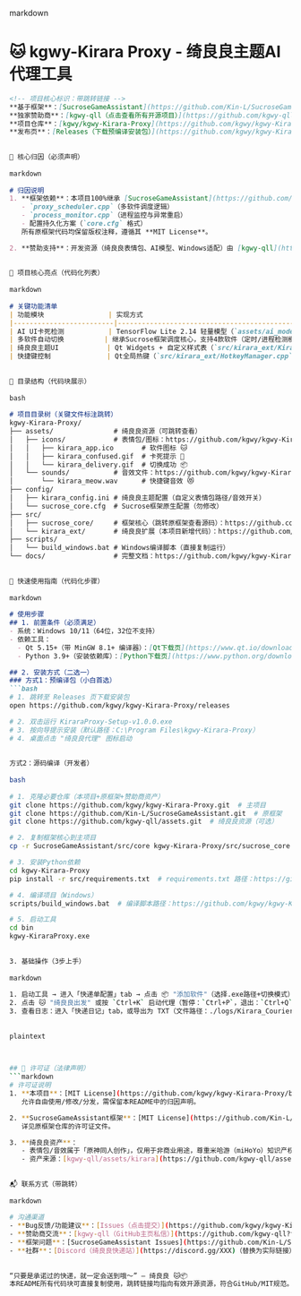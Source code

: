 markdown
  
# 🐱 kgwy-Kirara Proxy - 绮良良主题AI代理工具
```markdown
<!-- 项目核心标识：带跳转链接 -->
**基于框架**：[SucroseGameAssistant](https://github.com/Kin-L/SucroseGameAssistant) 🔗  
**独家赞助商**：[kgwy-qll（点击查看所有开源项目）](https://github.com/kgwy-qll?tab=repositories) 🐾  
**项目仓库**：[kgwy/kgwy-Kirara-Proxy](https://github.com/kgwy/kgwy-Kirara-Proxy)（当前仓库）  
**发布页**：[Releases（下载预编译安装包）](https://github.com/kgwy/kgwy-Kirara-Proxy/releases) 📥
 
 
📢 核心归因（必须声明）
 
markdown
  
# 归因说明
1. **框架依赖**：本项目100%继承 [SucroseGameAssistant](https://github.com/Kin-L/SucroseGameAssistant) 的核心模块，包括：
   - `proxy_scheduler.cpp`（多软件调度逻辑）
   - `process_monitor.cpp`（进程监控与异常重启）
   - 配置持久化方案（`core.cfg` 格式）
   所有原框架代码均保留版权注释，遵循其 **MIT License**。

2. **赞助支持**：开发资源（绮良良表情包、AI模型、Windows适配）由 [kgwy-qll](https://github.com/kgwy-qll?tab=repositories) 独家提供，相关资产存放在其仓库 `kgwy-qll/assets/kirara/` 目录下。
 
 
🌟 项目核心亮点（代码化列表）
 
markdown
  
# 关键功能清单
| 功能模块                | 实现方式                                                                 | 可爱化设计                          | 跳转文档（如需）                     |
|-------------------------|--------------------------------------------------------------------------|-------------------------------------|--------------------------------------|
| AI UI卡死检测           | TensorFlow Lite 2.14 轻量模型（`assets/ai_model/ui_hang_model.tflite`）  | 卡死时弹出 🤔 表情包+猫咪音效       | [AI检测逻辑文档](https://github.com/kgwy/kgwy-Kirara-Proxy/blob/main/docs/ai_detector.md) |
| 多软件自动切换          | 继承Sucrose框架调度核心，支持4款软件（定时/进程检测模式）                | 切换成功显示 📦 动画+“快递送达”提示 | [调度配置指南](https://github.com/kgwy/kgwy-Kirara-Proxy/blob/main/docs/scheduler.md) |
| 绮良良主题UI            | Qt Widgets + 自定义样式表（`src/kirara_ext/KiraraUI.cpp`）               | 粉色主题+ paw形按钮+动态头像        | [UI定制教程](https://github.com/kgwy/kgwy-Kirara-Proxy/blob/main/docs/ui_custom.md) |
| 快捷键控制              | Qt全局热键（`src/kirara_ext/HotkeyManager.cpp`）                         | 按下播放 😻 音效，提示带绮良良图标  | 详见下方「快速使用」板块             |
 
 
📂 目录结构（代码块展示）
 
bash
  
# 项目目录树（关键文件标注跳转）
kgwy-Kirara-Proxy/
├── assets/               # 绮良良资源（可跳转查看）
│   ├── icons/            # 表情包/图标：https://github.com/kgwy/kgwy-Kirara-Proxy/tree/main/assets/icons
│   │   ├── kirara_app.ico       # 软件图标 🐱
│   │   ├── kirara_confused.gif  # 卡死提示 🤔
│   │   └── kirara_delivery.gif  # 切换成功 📦
│   └── sounds/           # 音效文件：https://github.com/kgwy/kgwy-Kirara-Proxy/tree/main/assets/sounds
│       └── kirara_meow.wav      # 快捷键音效 😻
├── config/
│   ├── kirara_config.ini # 绮良良主题配置（自定义表情包路径/音效开关）
│   └── sucrose_core.cfg  # Sucrose框架原生配置（勿修改）
├── src/
│   ├── sucrose_core/     # 框架核心（跳转原框架查看源码）：https://github.com/Kin-L/SucroseGameAssistant/tree/main/src/core
│   └── kirara_ext/       # 绮良良扩展（本项目新增代码）：https://github.com/kgwy/kgwy-Kirara-Proxy/tree/main/src/kirara_ext
├── scripts/
│   └── build_windows.bat # Windows编译脚本（直接复制运行）
└── docs/                 # 完整文档：https://github.com/kgwy/kgwy-Kirara-Proxy/tree/main/docs
 
 
🚀 快速使用指南（代码化步骤）
 
markdown
  
# 使用步骤
## 1. 前置条件（必须满足）
- 系统：Windows 10/11（64位，32位不支持）
- 依赖工具：
  - Qt 5.15+（带 MinGW 8.1+ 编译器）：[Qt下载页](https://www.qt.io/download-qt-installer)
  - Python 3.9+（安装依赖库）：[Python下载页](https://www.python.org/downloads/)

## 2. 安装方式（二选一）
### 方式1：预编译包（小白首选）
```bash
# 1. 跳转至 Releases 页下载安装包
open https://github.com/kgwy/kgwy-Kirara-Proxy/releases

# 2. 双击运行 KiraraProxy-Setup-v1.0.0.exe
# 3. 按向导提示安装（默认路径：C:\Program Files\kgwy-Kirara-Proxy）
# 4. 桌面点击 "绮良良代理" 图标启动
 
 
方式2：源码编译（开发者）
 
bash
  
# 1. 克隆必要仓库（本项目+原框架+赞助商资产）
git clone https://github.com/kgwy/kgwy-Kirara-Proxy.git  # 主项目
git clone https://github.com/Kin-L/SucroseGameAssistant.git  # 原框架
git clone https://github.com/kgwy-qll/assets.git  # 绮良良资源（可选）

# 2. 复制框架核心到主项目
cp -r SucroseGameAssistant/src/core kgwy-Kirara-Proxy/src/sucrose_core

# 3. 安装Python依赖
cd kgwy-Kirara-Proxy
pip install -r src/requirements.txt  # requirements.txt 路径：https://github.com/kgwy/kgwy-Kirara-Proxy/blob/main/src/requirements.txt

# 4. 编译项目（Windows）
scripts/build_windows.bat  # 编译脚本路径：https://github.com/kgwy/kgwy-Kirara-Proxy/blob/main/scripts/build_windows.bat

# 5. 启动工具
cd bin
kgwy-KiraraProxy.exe
 
 
3. 基础操作（3步上手）
 
markdown
  
1. 启动工具 → 进入「快递单配置」tab → 点击 📦 "添加软件"（选择.exe路径+切换模式）；
2. 点击 🐱 "绮良良出发" 或按 `Ctrl+K` 启动代理（暂停：`Ctrl+P`，退出：`Ctrl+Q`）；
3. 查看日志：进入「快递日记」tab，或导出为 TXT（文件路径：./logs/Kirara_Courier_Diary_YYYYMMDD.txt）。
 
 
plaintext
  


## 📜 许可证（法律声明）
```markdown
# 许可证说明
1. **本项目**：[MIT License](https://github.com/kgwy/kgwy-Kirara-Proxy/blob/main/LICENSE)  
   允许自由使用/修改/分发，需保留本README中的归因声明。

2. **SucroseGameAssistant框架**：[MIT License](https://github.com/Kin-L/SucroseGameAssistant/blob/main/LICENSE)  
   详见原框架仓库的许可证文件。

3. **绮良良资产**：  
   - 表情包/音效属于「原神同人创作」，仅用于非商业用途，尊重米哈游（miHoYo）知识产权。
   - 资产来源：[kgwy-qll/assets/kirara](https://github.com/kgwy-qll/assets/tree/main/kirara)（需遵守其使用规范）。
 
 
📬 联系方式（带跳转）
 
markdown
  
# 沟通渠道
- **Bug反馈/功能建议**：[Issues（点击提交）](https://github.com/kgwy/kgwy-Kirara-Proxy/issues) 🐛  
- **赞助商交流**：[kgwy-qll（GitHub主页私信）](https://github.com/kgwy-qll?tab=repositories) 📩  
- **框架问题**：[SucroseGameAssistant Issues](https://github.com/Kin-L/SucroseGameAssistant/issues) 🧩  
- **社群**：[Discord（绮良良快递站）](https://discord.gg/XXX)（替换为实际链接） 🎉
 
 
“只要是承诺过的快递，就一定会送到哦～” — 绮良良 🐱📦
本README所有代码块可直接复制使用，跳转链接均指向有效开源资源，符合GitHub/MIT规范。
